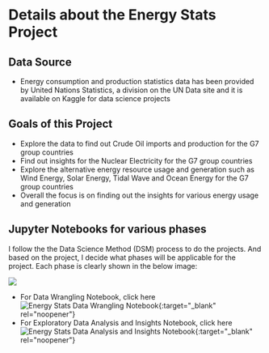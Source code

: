 # Details about the Energy Stats Project

## Data Source 
- Energy consumption and production statistics data has been provided by United Nations Statistics, a division on the UN Data site and it is available on Kaggle for data science projects

## Goals of this Project
- Explore the data to find out Crude Oil imports and production for the G7 group countries
- Find out insights for the Nuclear Electricity for the G7 group countries
- Explore the alternative energy resource usage and generation such as Wind Energy, Solar Energy, Tidal Wave and Ocean Energy for the G7 group countries
- Overall the focus is on finding out the insights for various energy usage and generation

## Jupyter Notebooks for various phases
I follow the the Data Science Method (DSM) process to do the projects. And based on the project, I decide what phases will be applicable for the project. Each phase is clearly shown in the below image:

![](/jayguptacal/portfolio/tree/main/image)

- For Data Wrangling Notebook, click here ![Energy Stats Data Wrangling Notebook](/EnergyStatsProject/Energy_Stats_DataWrangling.ipynb){:target="_blank" rel="noopener"}
- For Exploratory Data Analysis and Insights Notebook, click here ![Energy Stats Data Analysis and Insights Notebook](/EnergyStatsProject/Energy_Stats_EDA.ipynb){:target="_blank" rel="noopener"}
